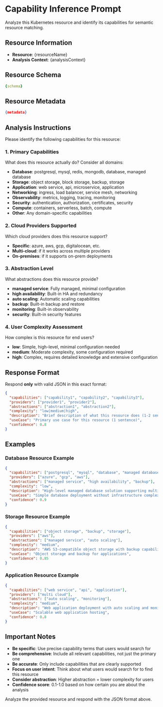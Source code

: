# Capability Inference Prompt

Analyze this Kubernetes resource and identify its capabilities for semantic resource matching.

## Resource Information
- **Resource**: {resourceName}
- **Analysis Context**: {analysisContext}

## Resource Schema
```yaml
{schema}
```

## Resource Metadata
```json
{metadata}
```

## Analysis Instructions

Please identify the following capabilities for this resource:

### 1. Primary Capabilities
What does this resource actually do? Consider all domains:
- **Database**: postgresql, mysql, redis, mongodb, database, managed database
- **Storage**: object storage, block storage, backup, storage
- **Application**: web service, api, microservice, application
- **Networking**: ingress, load balancer, service mesh, networking
- **Observability**: metrics, logging, tracing, monitoring
- **Security**: authentication, authorization, certificates, security
- **Compute**: containers, serverless, batch, compute
- **Other**: Any domain-specific capabilities

### 2. Cloud Providers Supported
Which cloud providers does this resource support?
- **Specific**: azure, aws, gcp, digitalocean, etc.
- **Multi-cloud**: if it works across multiple providers
- **On-premises**: if it supports on-prem deployments

### 3. Abstraction Level
What abstractions does this resource provide?
- **managed service**: Fully managed, minimal configuration
- **high availability**: Built-in HA and redundancy
- **auto scaling**: Automatic scaling capabilities
- **backup**: Built-in backup and restore
- **monitoring**: Built-in observability
- **security**: Built-in security features

### 4. User Complexity Assessment
How complex is this resource for end users?
- **low**: Simple, high-level, minimal configuration needed
- **medium**: Moderate complexity, some configuration required
- **high**: Complex, requires detailed knowledge and extensive configuration

## Response Format

Respond **only** with valid JSON in this exact format:

```json
{
  "capabilities": ["capability1", "capability2", "capability3"],
  "providers": ["provider1", "provider2"],
  "abstractions": ["abstraction1", "abstraction2"],
  "complexity": "low|medium|high",
  "description": "Brief description of what this resource does (1-2 sentences)",
  "useCase": "Primary use case for this resource (1 sentence)",
  "confidence": 0.8
}
```

## Examples

### Database Resource Example
```json
{
  "capabilities": ["postgresql", "mysql", "database", "managed database"],
  "providers": ["azure", "gcp", "aws"],
  "abstractions": ["managed service", "high availability", "backup"],
  "complexity": "low",
  "description": "High-level managed database solution supporting multiple engines and cloud providers",
  "useCase": "Simple database deployment without infrastructure complexity",
  "confidence": 0.9
}
```

### Storage Resource Example
```json
{
  "capabilities": ["object storage", "backup", "storage"],
  "providers": ["aws"],
  "abstractions": ["managed service", "auto scaling"],
  "complexity": "medium",
  "description": "AWS S3-compatible object storage with backup capabilities",
  "useCase": "Object storage and backup for applications",
  "confidence": 0.85
}
```

### Application Resource Example  
```json
{
  "capabilities": ["web service", "api", "application"],
  "providers": ["multi cloud"],
  "abstractions": ["auto scaling", "monitoring"],
  "complexity": "medium",
  "description": "Web application deployment with auto scaling and monitoring",
  "useCase": "Scalable web application hosting",
  "confidence": 0.8
}
```

## Important Notes

- **Be specific**: Use precise capability terms that users would search for
- **Be comprehensive**: Include all relevant capabilities, not just the primary one
- **Be accurate**: Only include capabilities that are clearly supported
- **Focus on user intent**: Think about what users would search for to find this resource
- **Consider abstraction**: Higher abstraction = lower complexity for users
- **Confidence score**: 0.1-1.0 based on how certain you are about the analysis

Analyze the provided resource and respond with the JSON format above.